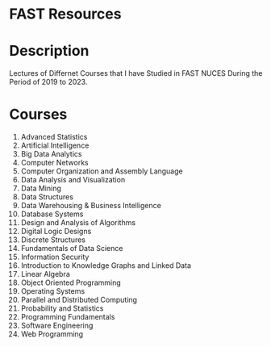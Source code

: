 # FAST Resources

# Description

Lectures of Differnet Courses that I have Studied in FAST NUCES During the Period of 2019 to 2023. <br />

# Courses

01. Advanced Statistics <br />
02. Artificial Intelligence <br />
03. Big Data Analytics <br />
04. Computer Networks <br />
05. Computer Organization and Assembly Language <br /> 
06. Data Analysis and Visualization <br />
07. Data Mining <br />
08. Data Structures <br />
09. Data Warehousing & Business Intelligence <br />
10. Database Systems <br />
11. Design and Analysis of Algorithms <br />
12. Digital Logic Designs <br />
13. Discrete Structures <br />
14. Fundamentals of Data Science <br />
15. Information Security <br />
16. Introduction to Knowledge Graphs and Linked Data <br />
17. Linear Algebra <br />
18. Object Oriented Programming <br />
19. Operating Systems <br />
20. Parallel and Distributed Computing <br />
21. Probability and Statistics <br />
22. Programming Fundamentals <br />
23. Software Engineering <br />
24. Web Programming <br />
